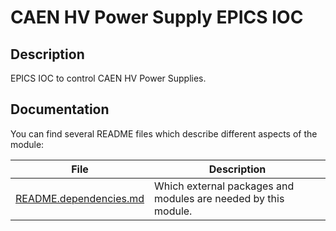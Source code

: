 # CAEN HV Power Supply EPICS IOC

## Description 

EPICS IOC to control CAEN HV Power Supplies. 

## Documentation

You can find several README files which describe different aspects of the module:

File                                                    | Description
--------------------------------------------------------|---------------
[README.dependencies.md](README.dependencies.md)        | Which external packages and modules are needed by this module.
